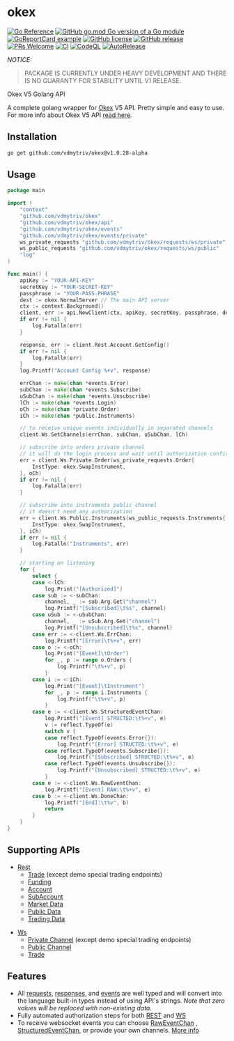okex
====
[![Go Reference](https://pkg.go.dev/badge/github.com/amir-the-h/okex.svg)](https://pkg.go.dev/github.com/amir-the-h/okex)
[![GitHub go.mod Go version of a Go module](https://img.shields.io/github/go-mod/go-version/amir-the-h/okex.svg)](https://github.com/amir-the-h/okex)
[![GoReportCard example](https://goreportcard.com/badge/github.com/amir-the-h/okex)](https://goreportcard.com/report/github.com/amir-the-h/okex)
[![GitHub license](https://img.shields.io/github/license/amir-the-h/okex.svg)](https://github.com/amir-the-h/okex/blob/main/LICENSE)
[![GitHub release](https://img.shields.io/github/release/amir-the-h/okex.svg)](https://GitHub.com/amir-the-h/okex/releases/)
[![PRs Welcome](https://img.shields.io/badge/PRs-welcome-brightgreen.svg?style=flat-square)](http://makeapullrequest.com)
[![CI](https://github.com/amir-the-h/okex/actions/workflows/main.yml/badge.svg)](https://github.com/amir-the-h/okex/actions/workflows/main.yml)
[![CodeQL](https://github.com/amir-the-h/okex/actions/workflows/codeql-analysis.yml/badge.svg)](https://github.com/amir-the-h/okex/actions/workflows/codeql-analysis.yml)
[![AutoRelease](https://github.com/amir-the-h/okex/actions/workflows/release.yml/badge.svg)](https://github.com/amir-the-h/okex/actions/workflows/release.yml)

*NOTICE:*
> PACKAGE IS CURRENTLY UNDER HEAVY DEVELOPMENT AND THERE IS NO GUARANTY FOR STABILITY UNTIL V1 RELEASE.

Okex V5 Golang API

A complete golang wrapper for [Okex](https://www.okex.com) V5 API. Pretty simple and easy to use. For more info about
Okex V5 API [read here](https://www.okex.com/docs-v5/en).

Installation
-----------------

```bash
go get github.com/vdmytriv/okex@v1.0.28-alpha
```

Usage
-----------

```go
package main

import (
	"context"
	"github.com/vdmytriv/okex"
	"github.com/vdmytriv/okex/api"
	"github.com/vdmytriv/okex/events"
	"github.com/vdmytriv/okex/events/private"
	ws_private_requests "github.com/vdmytriv/okex/requests/ws/private"
	ws_public_requests "github.com/vdmytriv/okex/requests/ws/public"
	"log"
)

func main() {
	apiKey := "YOUR-API-KEY"
	secretKey := "YOUR-SECRET-KEY"
	passphrase := "YOUR-PASS-PHRASE"
	dest := okex.NormalServer // The main API server
	ctx := context.Background()
	client, err := api.NewClient(ctx, apiKey, secretKey, passphrase, dest)
	if err != nil {
		log.Fatalln(err)
	}

	response, err := client.Rest.Account.GetConfig()
	if err != nil {
		log.Fatalln(err)
	}
	log.Printf("Account Config %+v", response)

	errChan := make(chan *events.Error)
	subChan := make(chan *events.Subscribe)
	uSubChan := make(chan *events.Unsubscribe)
	lCh := make(chan *events.Login)
	oCh := make(chan *private.Order)
	iCh := make(chan *public.Instruments)

	// to receive unique events individually in separated channels
	client.Ws.SetChannels(errChan, subChan, uSubChan, lCh)

	// subscribe into orders private channel
	// it will do the login process and wait until authorization confirmed
	err = client.Ws.Private.Order(ws_private_requests.Order{
		InstType: okex.SwapInstrument,
	}, oCh)
	if err != nil {
		log.Fatalln(err)
	}

	// subscribe into instruments public channel
	// it doesn't need any authorization
	err = client.Ws.Public.Instruments(ws_public_requests.Instruments{
		InstType: okex.SwapInstrument,
	}, iCh)
	if err != nil {
		log.Fatalln("Instruments", err)
	}

	// starting on listening 
	for {
		select {
		case <-lCh:
			log.Print("[Authorized]")
		case sub := <-subChan:
			channel, _ := sub.Arg.Get("channel")
			log.Printf("[Subscribed]\t%s", channel)
		case uSub := <-uSubChan:
			channel, _ := uSub.Arg.Get("channel")
			log.Printf("[Unsubscribed]\t%s", channel)
		case err := <-client.Ws.ErrChan:
			log.Printf("[Error]\t%+v", err)
		case o := <-oCh:
			log.Print("[Event]\tOrder")
			for _, p := range o.Orders {
				log.Printf("\t%+v", p)
			}
		case i := <-iCh:
			log.Print("[Event]\tInstrument")
			for _, p := range i.Instruments {
				log.Printf("\t%+v", p)
			}
		case e := <-client.Ws.StructuredEventChan:
			log.Printf("[Event] STRUCTED:\t%+v", e)
			v := reflect.TypeOf(e)
			switch v {
			case reflect.TypeOf(events.Error{}):
				log.Printf("[Error] STRUCTED:\t%+v", e)
			case reflect.TypeOf(events.Subscribe{}):
				log.Printf("[Subscribed] STRUCTED:\t%+v", e)
			case reflect.TypeOf(events.Unsubscribe{}):
				log.Printf("[Unsubscribed] STRUCTED:\t%+v", e)
			}
		case e := <-client.Ws.RawEventChan:
			log.Printf("[Event] RAW:\t%+v", e)
		case b := <-client.Ws.DoneChan:
			log.Printf("[End]:\t%v", b)
			return
		}
	}
}
```

Supporting APIs
---------------

* [Rest](https://www.okex.com/docs-v5/en/#rest-api)
    * [Trade](https://www.okex.com/docs-v5/en/#rest-api-trade) (except demo special trading endpoints)
    * [Funding](https://www.okex.com/docs-v5/en/#rest-api-funding)
    * [Account](https://www.okex.com/docs-v5/en/#rest-api-account)
    * [SubAccount](https://www.okex.com/docs-v5/en/#rest-api-subaccount)
    * [Market Data](https://www.okex.com/docs-v5/en/#rest-api-market-data)
    * [Public Data](https://www.okex.com/docs-v5/en/#rest-api-public-data)
    * [Trading Data](https://www.okex.com/docs-v5/en/#rest-api-trading-data)

[comment]: <> (    * [Status]&#40;https://www.okex.com/docs-v5/en/#rest-api-status&#41;)

* [Ws](https://www.okex.com/docs-v5/en/#websocket-api)
    * [Private Channel](https://www.okex.com/docs-v5/en/#websocket-api-private-channel) (except demo special trading
      endpoints)
    * [Public Channel](https://www.okex.com/docs-v5/en/#websocket-api-public-channels)
    * [Trade](https://www.okex.com/docs-v5/en/#websocket-api-trade)

Features
--------

* All [requests](/requests), [responses](/responses), and [events](events) are well typed and will convert into the
  language built-in types instead of using API's strings. *Note that zero values will be replaced with non-existing
  data.*
* Fully automated authorization steps for both [REST](/api/rest) and [WS](/api/ws)
* To receive websocket events you can choose [RawEventChan](/api/ws/client.go#L25)
  , [StructuredEventChan](/api/ws/client.go#L28), or provide your own
  channels. [More info](https://github.com/amir-the-h/okex/wiki/Handling-WS-events) 

